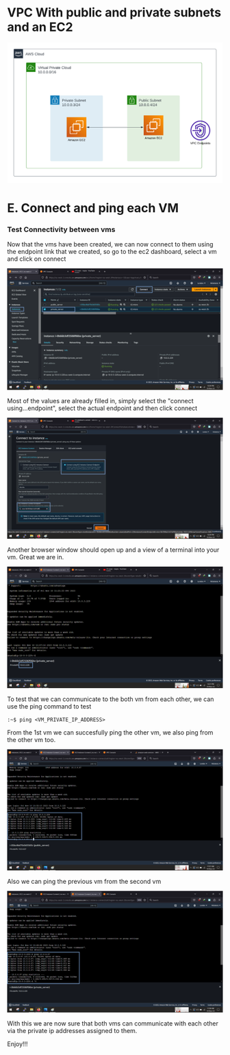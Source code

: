 <!-- @format -->

# VPC With public and private subnets and an EC2

![alt](images/vpcsubec2.png)

# E. Connect and ping each VM

### Test Connectivity between vms

Now that the vms have been created, we can now connect to them using the endpoint link that we created, so go to the ec2 dashboard, select a vm and click on connect

![alt](images/connect1.png)

Most of the values are already filled in, simply select the "connect using...endpoint", select the actual endpoint and then click connect

![alt](images/connect2.png)

Another browser window should open up and a view of a terminal into your vm. Great we are in.

![alt](images/connect3.png)

To test that we can communicate to the both vm from each other, we can use the ping command to test

```
:~$ ping <VM_PRIVATE_IP_ADDRESS>
```

From the 1st vm we can succesfully ping the other vm, we also ping from the other vm too.

![alt](images/success1.png)

Also we can ping the previous vm from the second vm

![alt](images/success2.png)

With this we are now sure that both vms can communicate with each other via the private ip addresses assigned to them.

Enjoy!!!
